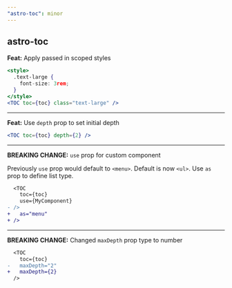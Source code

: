 ```yaml
---
"astro-toc": minor
---
```


## **astro-toc**

**Feat:** Apply passed in scoped styles

```jsx
<style>
  .text-large {
    font-size: 3rem;
  }
</style>
<TOC toc={toc} class="text-large" />
```

---

**Feat:** Use `depth` prop to set initial depth

```jsx
<TOC toc={toc} depth={2} />
```

---

**BREAKING CHANGE:** `use` prop for custom component

Previously `use` prop would default to `<menu>`. Default is now `<ul>`. Use `as` prop to define list type.

```diff
  <TOC
    toc={toc}
    use={MyComponent}
- />
+   as="menu"
+ />
```

---

**BREAKING CHANGE:** Changed `maxDepth` prop type to number

```diff
  <TOC
    toc={toc}
-   maxDepth="2"
+   maxDepth={2}
  />
```
